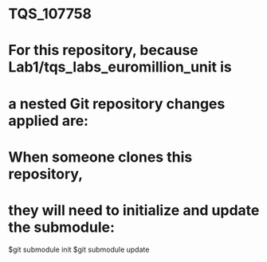 # TQS_107758

# For this repository, because Lab1/tqs_labs_euromillion_unit is
# a nested Git repository changes applied are:
# When someone clones this repository, 
# they will need to initialize and update the submodule:

$git submodule init
$git submodule update